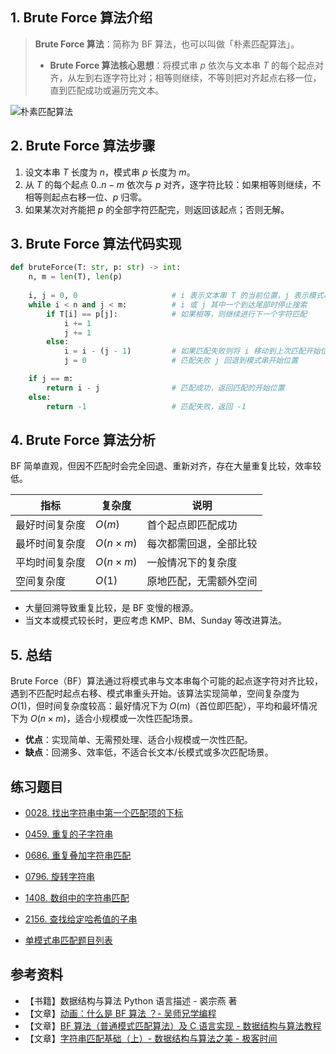 ## 1. Brute Force 算法介绍

> **Brute Force 算法**：简称为 BF 算法，也可以叫做「朴素匹配算法」。
> 
> - **Brute Force 算法核心思想**：将模式串 $p$ 依次与文本串 $T$ 的每个起点对齐，从左到右逐字符比对；相等则继续，不等则把对齐起点右移一位，直到匹配成功或遍历完文本。

![朴素匹配算法](https://qcdn.itcharge.cn/images/20240511154456.png)

## 2. Brute Force 算法步骤

1. 设文本串 $T$ 长度为 $n$，模式串 $p$ 长度为 $m$。
2. 从 $T$ 的每个起点 $0..n - m$ 依次与 $p$ 对齐，逐字符比较：如果相等则继续，不相等则起点右移一位、$p$ 归零。
3. 如果某次对齐能把 $p$ 的全部字符匹配完，则返回该起点；否则无解。

## 3. Brute Force 算法代码实现

```python
def bruteForce(T: str, p: str) -> int:
    n, m = len(T), len(p)
    
    i, j = 0, 0                     # i 表示文本串 T 的当前位置，j 表示模式串 p 的当前位置
    while i < n and j < m:          # i 或 j 其中一个到达尾部时停止搜索
        if T[i] == p[j]:            # 如果相等，则继续进行下一个字符匹配
            i += 1
            j += 1
        else:
            i = i - (j - 1)         # 如果匹配失败则将 i 移动到上次匹配开始位置的下一个位置
            j = 0                   # 匹配失败 j 回退到模式串开始位置

    if j == m:
        return i - j                # 匹配成功，返回匹配的开始位置
    else:
        return -1                   # 匹配失败，返回 -1
```

## 4. Brute Force 算法分析

BF 简单直观，但因不匹配时会完全回退、重新对齐，存在大量重复比较，效率较低。

| 指标         | 复杂度         | 说明                                 |
| ------------ | -------------- | ------------------------------------ |
| 最好时间复杂度   | $O(m)$         | 首个起点即匹配成功                   |
| 最坏时间复杂度   | $O(n \times m)$ | 每次都需回退，全部比较               |
| 平均时间复杂度   | $O(n \times m)$ | 一般情况下的复杂度                   |
| 空间复杂度     | $O(1)$         | 原地匹配，无需额外空间               |

- 大量回溯导致重复比较，是 BF 变慢的根源。
- 当文本或模式较长时，更应考虑 KMP、BM、Sunday 等改进算法。

## 5. 总结

Brute Force（BF）算法通过将模式串与文本串每个可能的起点逐字符对齐比较，遇到不匹配时起点右移、模式串重头开始。该算法实现简单，空间复杂度为 $O(1)$，但时间复杂度较高：最好情况下为 $O(m)$（首位即匹配），平均和最坏情况下为 $O(n\times m)$，适合小规模或一次性匹配场景。

- **优点**：实现简单、无需预处理、适合小规模或一次性匹配。
- **缺点**：回溯多、效率低，不适合长文本/长模式或多次匹配场景。


## 练习题目

- [0028. 找出字符串中第一个匹配项的下标](https://github.com/ITCharge/AlgoNote/tree/main/docs/solutions/0001-0099/find-the-index-of-the-first-occurrence-in-a-string.md)
- [0459. 重复的子字符串](https://github.com/ITCharge/AlgoNote/tree/main/docs/solutions/0400-0499/repeated-substring-pattern.md)
- [0686. 重复叠加字符串匹配](https://github.com/ITCharge/AlgoNote/tree/main/docs/solutions/0600-0699/repeated-string-match.md)
- [0796. 旋转字符串](https://github.com/ITCharge/AlgoNote/tree/main/docs/solutions/0700-0799/rotate-string.md)
- [1408. 数组中的字符串匹配](https://github.com/ITCharge/AlgoNote/tree/main/docs/solutions/1400-1499/string-matching-in-an-array.md)
- [2156. 查找给定哈希值的子串](https://github.com/ITCharge/AlgoNote/tree/main/docs/solutions/2100-2199/find-substring-with-given-hash-value.md)

- [单模式串匹配题目列表](https://github.com/ITCharge/AlgoNote/tree/main/docs/00_preface/00_06_categories_list.md#%E5%8D%95%E6%A8%A1%E5%BC%8F%E4%B8%B2%E5%8C%B9%E9%85%8D%E9%A2%98%E7%9B%AE)

## 参考资料

- 【书籍】数据结构与算法 Python 语言描述 - 裘宗燕 著
- 【文章】[动画：什么是 BF 算法 ？- 吴师兄学编程](https://www.cxyxiaowu.com/560.html)
- 【文章】[BF 算法（普通模式匹配算法）及 C 语言实现 - 数据结构与算法教程](http://data.biancheng.net/view/12.html)
- 【文章】[字符串匹配基础（上）- 数据结构与算法之美 - 极客时间](https://time.geekbang.org/column/article/71187)
